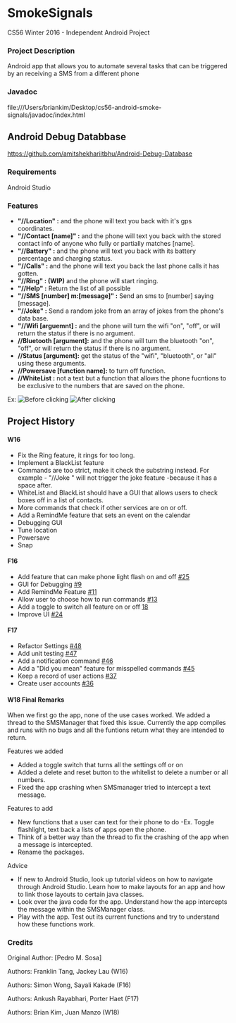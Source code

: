 # SmokeSignals
CS56 Winter 2016 - Independent Android Project

### Project Description
Android app that allows you to automate several tasks that can be triggered by an receiving a SMS from a different phone

### Javadoc
file:///Users/briankim/Desktop/cs56-android-smoke-signals/javadoc/index.html

## Android Debug Databbase
https://github.com/amitshekhariitbhu/Android-Debug-Database

### Requirements
Android Studio

### Features
- **"//Location" :**  and the phone will text you back with it's gps coordinates.
- **"//Contact [name]" :** and the phone will text you back with the stored contact info of anyone who fully or partially matches [name].
- **"//Battery" :** and the phone will text you back with its battery percentage and charging status.
- **"//Calls" :** and the phone will text you back the last phone calls it has gotten.
- **"//Ring" : (WIP)** and the phone will start ringing.
- **"//Help" :** Return the list of all possible 
- **"//SMS [number] m:[message]" :** Send an sms to [number] saying [message].
- **"//Joke" :** Send a random joke from an array of jokes from the phone's data base.
- **"//Wifi [arguemnt] :** and the phone will turn the wifi "on", "off", or will return the status if there is no argument. 
- **//Bluetooth [argument]:** and the phone will turn the bluetooth "on", "off", or will return the status if there is no argument.
- **//Status [argument]:** get the status of the "wifi", "bluetooth", or "all" using these arguments. 
- **//Powersave [function name]:** to turn off function. 
- **//WhiteList :** not a text but a function that allows the phone fucntions to be exclusive to the numbers that are saved on the phone.

Ex:
![Before clicking](https://i.imgur.com/s7xqA4d.png)
![After clicking](https://i.imgur.com/nffqEPv.png)


## Project History
#### W16
- Fix the Ring feature, it rings for too long.
- Implement a BlackList feature
- Commands are too strict, make it check the substring instead. For example - "//Joke " will not trigger the joke feature -because it has a space after.
- WhiteList and BlackList should have a GUI that allows users to check boxes off in a list of contacts.
- More commands that check if other services are on or off.
- Add a RemindMe feature that sets an event on the calendar
- Debugging GUI
- Tune location
- Powersave
- Snap

#### F16
- Add feature that can make phone light flash on and off [#25](https://github.com/UCSB-CS56-Projects/cs56-android-smoke-signals/issues/25)
- GUI for Debugging [#9](https://github.com/UCSB-CS56-Projects/cs56-android-smoke-signals/issues/9)
- Add RemindMe Feature [#11](https://github.com/UCSB-CS56-Projects/cs56-android-smoke-signals/issues/11)
- Allow user to choose how to run commands [#13](https://github.com/UCSB-CS56-Projects/cs56-android-smoke-signals/issues/13)
- Add a toggle to switch all feature on or off [18](https://github.com/UCSB-CS56-Projects/cs56-android-smoke-signals/issues/18)
- Improve UI [#24](https://github.com/UCSB-CS56-Projects/cs56-android-smoke-signals/issues/24)

#### F17
- Refactor Settings [#48](https://github.com/UCSB-CS56-Projects/cs56-android-smoke-signals/issues/48)
- Add unit testing [#47](https://github.com/UCSB-CS56-Projects/cs56-android-smoke-signals/issues/47)
- Add a notification command [#46](https://github.com/UCSB-CS56-Projects/cs56-android-smoke-signals/issues/46)
- Add a "Did you mean" feature for misspelled commands [#45](https://github.com/UCSB-CS56-Projects/cs56-android-smoke-signals/issues/45)
- Keep a record of user actions [#37](https://github.com/UCSB-CS56-Projects/cs56-android-smoke-signals/issues/37)
- Create user accounts [#36](https://github.com/UCSB-CS56-Projects/cs56-android-smoke-signals/issues/36)

#### W18 Final Remarks
When we first go the app, none of the use cases worked. We added a thread to the SMSManager that fixed this issue. Currently the app compiles and runs with no bugs and all the funtions return what they are intended to return.

Features we added
 - Added a toggle switch that turns all the settings off or on
 - Added a delete and reset button to the whitelist to delete a number or all numbers.
 - Fixed the app crashing when SMSmanager tried to intercept a text message.
 
 Features to add
 - New functions that a user can text for their phone to do
  -Ex. Toggle flashlight, text back a lists of apps open the phone.
 - Think of a better way than the thread to fix the crashing of the app when a message is intercepted.
 - Rename the packages.
 
 Advice
  - If new to Android Studio, look up tutorial videos on how to navigate through Android Studio. Learn how to make layouts for an app and how to link those layouts to certain java classes.
  - Look over the java code for the app. Understand how the app intercepts the message within the SMSManager class.
  - Play with the app. Test out its current functions and try to understand how these functions work.
### Credits
Original Author: [Pedro M. Sosa] 

Authors: Franklin Tang, Jackey Lau (W16)

Authors: Simon Wong, Sayali Kakade (F16)

Authors: Ankush Rayabhari, Porter Haet (F17)

Authors: Brian Kim, Juan Manzo (W18)
